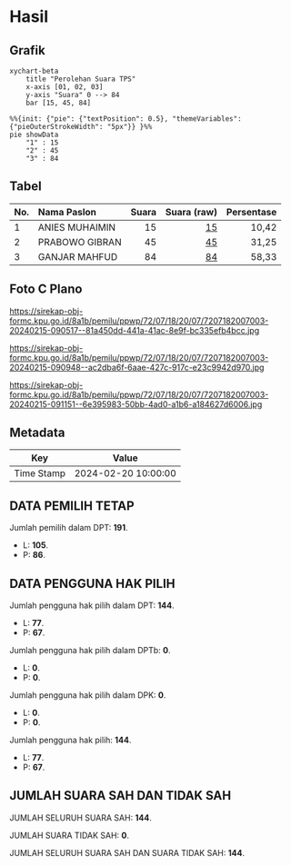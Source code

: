 # Hasil

## Grafik

```mermaid
xychart-beta
    title "Perolehan Suara TPS"
    x-axis [01, 02, 03]
    y-axis "Suara" 0 --> 84
    bar [15, 45, 84]
```

```mermaid
%%{init: {"pie": {"textPosition": 0.5}, "themeVariables": {"pieOuterStrokeWidth": "5px"}} }%%
pie showData
    "1" : 15
    "2" : 45
    "3" : 84
```

## Tabel

| No. | Nama Paslon    | Suara | Suara (raw) | Persentase |
|:--- |:-------------- | -----:| -----------:| ----------:|
| 1   | ANIES MUHAIMIN | 15    | [15][p-1]   | 10,42      |
| 2   | PRABOWO GIBRAN | 45    | [45][p-2]   | 31,25      |
| 3   | GANJAR MAHFUD  | 84    | [84][p-3]   | 58,33      |


[p-1]: https://github.com/gigit-pemilu/pemilu-2024-72-sulawesi-tengah/blob/main/pilpres/hitung-suara/sub/72-sulawesi-tengah/sub/07-banggai-kepulauan/sub/18-buko-selatan/sub/2007-seano/sub/003-tps/sub/paslon-1.txt
[p-2]: https://github.com/gigit-pemilu/pemilu-2024-72-sulawesi-tengah/blob/main/pilpres/hitung-suara/sub/72-sulawesi-tengah/sub/07-banggai-kepulauan/sub/18-buko-selatan/sub/2007-seano/sub/003-tps/sub/paslon-2.txt
[p-3]: https://github.com/gigit-pemilu/pemilu-2024-72-sulawesi-tengah/blob/main/pilpres/hitung-suara/sub/72-sulawesi-tengah/sub/07-banggai-kepulauan/sub/18-buko-selatan/sub/2007-seano/sub/003-tps/sub/paslon-3.txt

## Foto C Plano

https://sirekap-obj-formc.kpu.go.id/8a1b/pemilu/ppwp/72/07/18/20/07/7207182007003-20240215-090517--81a450dd-441a-41ac-8e9f-bc335efb4bcc.jpg

https://sirekap-obj-formc.kpu.go.id/8a1b/pemilu/ppwp/72/07/18/20/07/7207182007003-20240215-090948--ac2dba6f-6aae-427c-917c-e23c9942d970.jpg

https://sirekap-obj-formc.kpu.go.id/8a1b/pemilu/ppwp/72/07/18/20/07/7207182007003-20240215-091151--6e395983-50bb-4ad0-a1b6-a184627d6006.jpg


## Metadata

| Key        | Value               |
| ---------- | ------------------- |
| Time Stamp | 2024-02-20 10:00:00 |


## DATA PEMILIH TETAP

Jumlah pemilih dalam DPT: **191**.
 * L: **105**.
 * P: **86**.

## DATA PENGGUNA HAK PILIH

Jumlah pengguna hak pilih dalam DPT: **144**.
 * L: **77**.
 * P: **67**.

Jumlah pengguna hak pilih dalam DPTb: **0**.
 * L: **0**.
 * P: **0**.

Jumlah pengguna hak pilih dalam DPK: **0**.
 * L: **0**.
 * P: **0**.

Jumlah pengguna hak pilih: **144**.
 * L: **77**.
 * P: **67**.

## JUMLAH SUARA SAH DAN TIDAK SAH

JUMLAH SELURUH SUARA SAH: **144**.

JUMLAH SUARA TIDAK SAH: **0**.

JUMLAH SELURUH SUARA SAH DAN SUARA TIDAK SAH: **144**.


